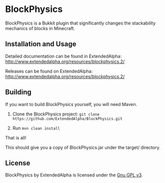 # BlockPhysics

BlockPhysics is a Bukkit plugin that significantly changes the stackability mechanics of blocks in Minecraft.

## Installation and Usage

Detailed documentation can be found in ExtendedAlpha: http://www.extendedalpha.org/resources/blockphysics.2/

Releases can be found on ExtendedAlpha: http://www.extendedalpha.org/resources/blockphysics.2/

## Building

If you want to build BlockPhysics yourself, you will need Maven.

1) Clone the BlockPhysics project: ```git clone https://github.com/ExtendedAlpha/BlockPhysics.git```

2) Run ```mvn clean install```

That is all!

This should give you a copy of BlockPhysics.jar under the target/ directory.

## License

BlockPhysics by ExtendedAlpha is licensed under the [Gnu GPL v3](http://www.gnu.org/licenses/gpl-3.0.html).
